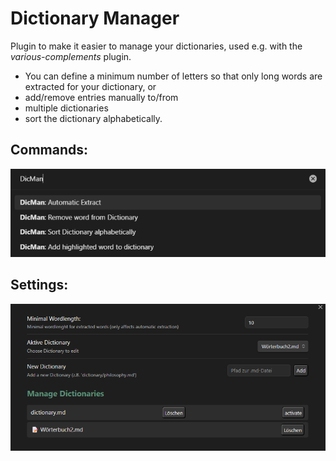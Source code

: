 # Dictionary Manager

Plugin to make it easier to manage your dictionaries, used e.g. with the *various-complements* plugin.

- You can define a minimum number of letters so that only long words are extracted for your dictionary, or 
- add/remove entries manually to/from 
- multiple dictionaries 
- sort the dictionary alphabetically.

## Commands: 

![commands](commands.png)


## Settings: 

![settings](settings.png)
